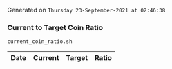 Generated on `Thursday 23-September-2021 at 02:46:38`

### Current to Target Coin Ratio
`current_coin_ratio.sh`

Date|Current|Target|Ratio
---|---|---|---
